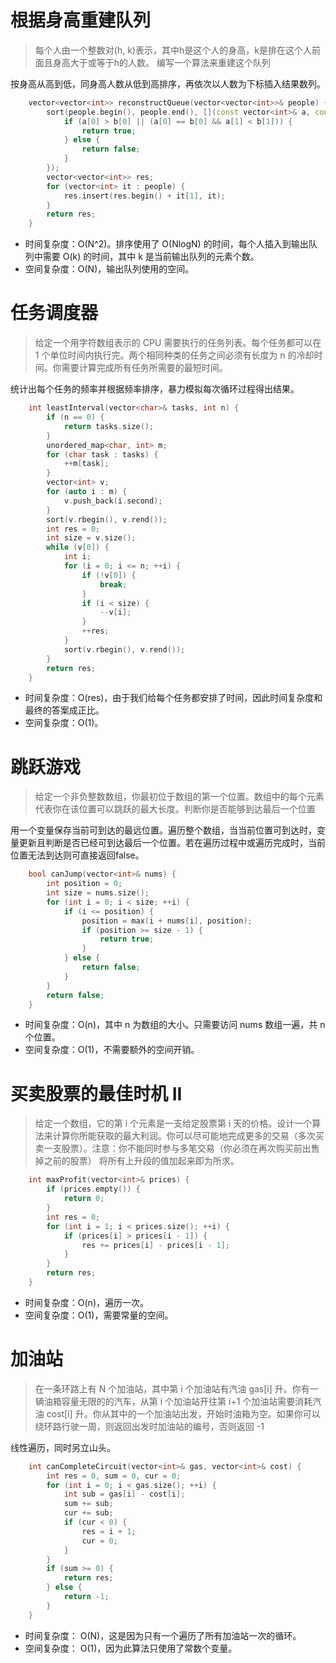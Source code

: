 # 根据身高重建队列
>每个人由一个整数对(h, k)表示，其中h是这个人的身高，k是排在这个人前面且身高大于或等于h的人数。 编写一个算法来重建这个队列

按身高从高到低，同身高人数从低到高排序，再依次以人数为下标插入结果数列。
```cpp
    vector<vector<int>> reconstructQueue(vector<vector<int>>& people) {
        sort(people.begin(), people.end(), [](const vector<int>& a, const vector<int>& b) {
            if (a[0] > b[0] || (a[0] == b[0] && a[1] < b[1])) {
                return true;
            } else {
                return false;
            }
        });
        vector<vector<int>> res;
        for (vector<int> it : people) {
            res.insert(res.begin() + it[1], it);
        }
        return res;
    }
```
* 时间复杂度：O(N^2)。排序使用了 O(NlogN) 的时间，每个人插入到输出队列中需要 O(k) 的时间，其中 k 是当前输出队列的元素个数。
* 空间复杂度：O(N)，输出队列使用的空间。
# 任务调度器
>给定一个用字符数组表示的 CPU 需要执行的任务列表。每个任务都可以在 1 个单位时间内执行完。两个相同种类的任务之间必须有长度为 n 的冷却时间。你需要计算完成所有任务所需要的最短时间。

统计出每个任务的频率并根据频率排序，暴力模拟每次循环过程得出结果。
```cpp
    int leastInterval(vector<char>& tasks, int n) {
        if (n == 0) {
            return tasks.size();
        }
        unordered_map<char, int> m;
        for (char task : tasks) {
            ++m[task];
        }
        vector<int> v;
        for (auto i : m) {
            v.push_back(i.second);
        }
        sort(v.rbegin(), v.rend());
        int res = 0;
        int size = v.size();
        while (v[0]) {
            int i;
            for (i = 0; i <= n; ++i) {
                if (!v[0]) {
                    break;
                }
                if (i < size) {
                    --v[i];
                }
                ++res;
            }
            sort(v.rbegin(), v.rend());
        }
        return res;
    }
```
* 时间复杂度：O(res)，由于我们给每个任务都安排了时间，因此时间复杂度和最终的答案成正比。
* 空间复杂度：O(1)。
# 跳跃游戏
>给定一个非负整数数组，你最初位于数组的第一个位置。数组中的每个元素代表你在该位置可以跳跃的最大长度。判断你是否能够到达最后一个位置

用一个变量保存当前可到达的最远位置。遍历整个数组，当当前位置可到达时，变量更新且判断是否已经可到达最后一个位置。若在遍历过程中或遍历完成时，当前位置无法到达则可直接返回false。
```cpp
    bool canJump(vector<int>& nums) {
        int position = 0;
        int size = nums.size();
        for (int i = 0; i < size; ++i) {
            if (i <= position) {
                position = max(i + nums[i], position);
                if (position >= size - 1) {
                    return true;
                }
            } else {
                return false;
            }
        }
        return false;
    }
```
* 时间复杂度：O(n)，其中 n 为数组的大小。只需要访问 nums 数组一遍，共 n 个位置。
* 空间复杂度：O(1)，不需要额外的空间开销。
# 买卖股票的最佳时机 II
>给定一个数组，它的第 i 个元素是一支给定股票第 i 天的价格。设计一个算法来计算你所能获取的最大利润。你可以尽可能地完成更多的交易（多次买卖一支股票）。注意：你不能同时参与多笔交易（你必须在再次购买前出售掉之前的股票）
将所有上升段的值加起来即为所求。
```cpp
    int maxProfit(vector<int>& prices) {
        if (prices.empty()) {
            return 0;
        }
        int res = 0;
        for (int i = 1; i < prices.size(); ++i) {
            if (prices[i] > prices[i - 1]) {
                res += prices[i] - prices[i - 1];
            }
        }
        return res;
    }
```
- 时间复杂度：O(n)，遍历一次。
- 空间复杂度：O(1)，需要常量的空间。
# 加油站
> 在一条环路上有 N 个加油站，其中第 i 个加油站有汽油 gas[i] 升。你有一辆油箱容量无限的的汽车，从第 i 个加油站开往第 i+1 个加油站需要消耗汽油 cost[i] 升。你从其中的一个加油站出发，开始时油箱为空。如果你可以绕环路行驶一周，则返回出发时加油站的编号，否则返回 -1

线性遍历，同时另立山头。
```cpp
    int canCompleteCircuit(vector<int>& gas, vector<int>& cost) {
        int res = 0, sum = 0, cur = 0;
        for (int i = 0; i < gas.size(); ++i) {
            int sub = gas[i] - cost[i];
            sum += sub;
            cur += sub;
            if (cur < 0) {
                res = i + 1;
                cur = 0;
            }
        }
        if (sum >= 0) {
            return res;
        } else {
            return -1;
        }
    }
```
- 时间复杂度： O(N)，这是因为只有一个遍历了所有加油站一次的循环。
- 空间复杂度： O(1)，因为此算法只使用了常数个变量。